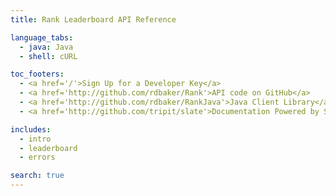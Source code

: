 ```yaml
---
title: Rank Leaderboard API Reference

language_tabs:
  - java: Java
  - shell: cURL

toc_footers:
  - <a href='/'>Sign Up for a Developer Key</a>
  - <a href='http://github.com/rdbaker/Rank'>API code on GitHub</a>
  - <a href='http://github.com/rdbaker/RankJava'>Java Client Library</a>
  - <a href='http://github.com/tripit/slate'>Documentation Powered by Slate</a>

includes:
  - intro
  - leaderboard
  - errors

search: true
---
```


